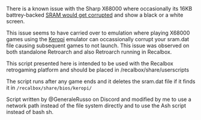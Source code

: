 There is a known issue with the Sharp X68000 where occasionally its 16KB battrey-backed [SRAM would get corrupted](https://gamesx.com/wiki/doku.php?id=x68000:sram_issues) and show a black or a white screen.

This issue seems to have carried over to emulation where playing X68000 games using the [Keropi](https://www.zophar.net/x68000/keropi-winx68k-.html) emulator can occassionally corrupt your sram.dat file causing subsequent games to not launch.  This issue was observed on both standalone Retroarch and also Retroarch running in Recalbox.

This script presented here is intended to be used with the Recalbox retrogaming platform and should be placed in /recalbox/share/userscripts

The script runs after any game ends and it deletes the sram.dat file if it finds it in `/recalbox/share/bios/keropi/`

Script written by @GeneraleRusso on Discord and modified by me to use a network path instead of the file system directly and to use the Ash script instead of bash sh.
